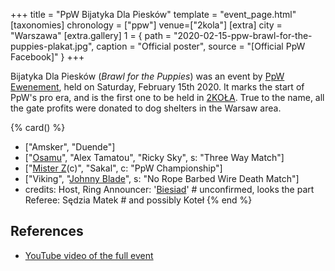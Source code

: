 +++
title = "PpW Bijatyka Dla Piesków"
template = "event_page.html"
[taxonomies]
chronology = ["ppw"]
venue=["2kola"]
[extra]
city = "Warszawa"
[extra.gallery]
1 = { path = "2020-02-15-ppw-brawl-for-the-puppies-plakat.jpg", caption = "Official poster", source = "[Official PpW Facebook]" }
+++

Bijatyka Dla Piesków (_Brawl for the Puppies_) was an event by [PpW Ewenement](@/o/ppw.md), held on Saturday, February 15th 2020.
It marks the start of PpW's pro era, and is the first one to be held in [2KOŁA](@/v/2kola.md).
True to the name, all the gate profits were donated to dog shelters in the Warsaw area.

{% card() %}
- ["Amsker", "Duende"]
- ["[Osamu](@/w/osamu.md)", "Alex Tamatou", "Ricky Sky", s: "Three Way Match"]
- ["[Mister Z](@/w/mister-z.md)(c)", "Sakal", c: "PpW Championship"]
- ["Viking", "[Johnny Blade](@/w/johnny-blade.md)", s: "No Rope Barbed Wire Death Match"]
- credits:
    Host, Ring Announcer: '[Biesiad](@/w/biesiad.md)' # unconfirmed, looks the part
    Referee: Sędzia Matek # and possibly Koteł
{% end %}

## References

* [YouTube video of the full event](https://www.youtube.com/watch?v=anNMdjJa8xM)
